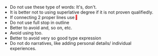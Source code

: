 - Do not use these type of words: It's, don't.
- It is better not to using superlative degree if it is not proven qualifiedly.
- If connecting 2 proper lines use <span style="background:#ff4d4f">;</span>
- Do not use full stop in outline
- Better to avoid and, so on, etc.
- Avoid using too.
- Better to avoid very so good type expression
- Do not do narratives, like adding personal details/ individual experiences.